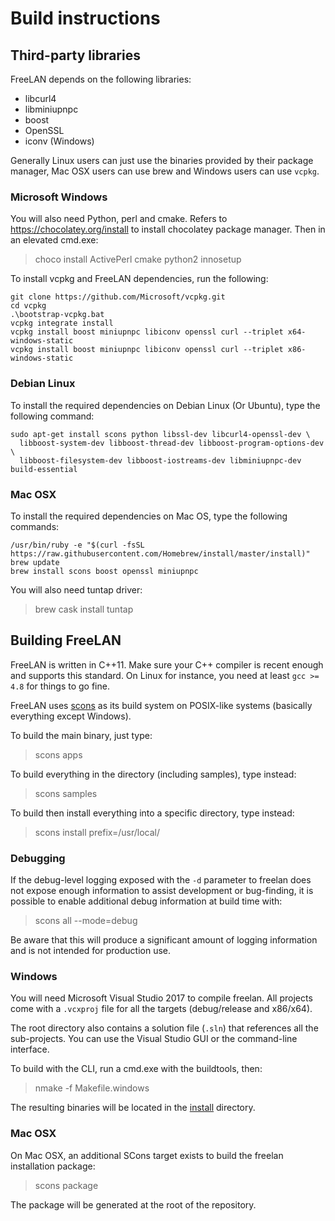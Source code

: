 Build instructions
==================

Third-party libraries
---------------------

FreeLAN depends on the following libraries:

- libcurl4
- libminiupnpc
- boost
- OpenSSL
- iconv (Windows)

Generally Linux users can just use the binaries provided by their package
manager, Mac OSX users can use brew and Windows users can use `vcpkg`.

### Microsoft Windows

You will also need Python, perl and cmake. Refers to
https://chocolatey.org/install to install chocolatey package manager. Then in
an elevated cmd.exe:

> choco install ActivePerl cmake python2 innosetup

To install vcpkg and FreeLAN dependencies, run the following:

```
git clone https://github.com/Microsoft/vcpkg.git
cd vcpkg
.\bootstrap-vcpkg.bat
vcpkg integrate install
vcpkg install boost miniupnpc libiconv openssl curl --triplet x64-windows-static
vcpkg install boost miniupnpc libiconv openssl curl --triplet x86-windows-static
```

### Debian Linux

To install the required dependencies on Debian Linux (Or Ubuntu), type the
following command:

```
sudo apt-get install scons python libssl-dev libcurl4-openssl-dev \
  libboost-system-dev libboost-thread-dev libboost-program-options-dev \
  libboost-filesystem-dev libboost-iostreams-dev libminiupnpc-dev build-essential
```

### Mac OSX

To install the required dependencies on Mac OS, type the following commands: 

```
/usr/bin/ruby -e "$(curl -fsSL https://raw.githubusercontent.com/Homebrew/install/master/install)"
brew update
brew install scons boost openssl miniupnpc
```

You will also need tuntap driver:

> brew cask install tuntap

Building FreeLAN
----------------

FreeLAN is written in C++11. Make sure your C++ compiler is recent enough and
supports this standard. On Linux for instance, you need at least `gcc >= 4.8`
for things to go fine.

FreeLAN uses [scons](http://www.scons.org/) as its build system on POSIX-like
systems (basically everything except Windows).

To build the main binary, just type:

> scons apps

To build everything in the directory (including samples), type instead:

> scons samples

To build then install everything into a specific directory, type instead:

> scons install prefix=/usr/local/

### Debugging

If the debug-level logging exposed with the `-d` parameter to freelan does not
expose enough information to assist development or bug-finding, it is possible
to enable additional debug information at build time with:

> scons all --mode=debug

Be aware that this will produce a significant amount of logging information and
is not intended for production use.

### Windows

You will need Microsoft Visual Studio 2017 to compile freelan. All projects come
with a `.vcxproj` file for all the targets (debug/release and x86/x64).

The root directory also contains a solution file (`.sln`) that references all
the sub-projects. You can use the Visual Studio GUI or the command-line
interface.

To build with the CLI, run a cmd.exe with the buildtools, then:
> nmake -f Makefile.windows

The resulting binaries will be located in the [install](install) directory.

### Mac OSX

On Mac OSX, an additional SCons target exists to build the freelan installation
package:

> scons package

The package will be generated at the root of the repository.

